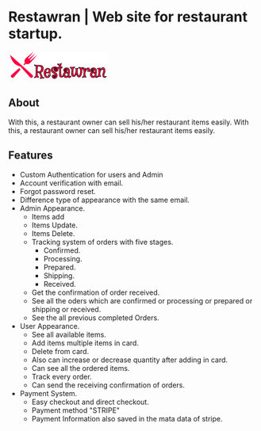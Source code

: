 # Restawran | Web site for restaurant startup. 
<img src="https://github.com/AhnabShahin/Restawran/blob/main/public/main/images/resturant.png" >

## About
With this, a restaurant owner can sell his/her restaurant items easily. With this, a restaurant owner can sell his/her restaurant items easily.   
## Features
* Custom  Authentication for users and Admin
* Account verification with email.
* Forgot password reset.
* Difference type of appearance with the same email.
* Admin Appearance. 
    * Items add
    * Items Update.
    * Items Delete.
    * Tracking system of orders with five stages. 
        * Confirmed.
        * Processing.
        * Prepared.
        * Shipping.
        * Received.
    * Get the confirmation of order received.
    * See all the oders which are confirmed or processing or prepared or shipping or received.
    * See the all previous completed Orders.
* User Appearance.
    * See all available items.
    * Add items multiple items in card.
    * Delete from card.
    * Also can increase or decrease quantity after adding in card.
    * Can see all the ordered items.
    * Track every order.
    * Can send the receiving confirmation of orders.
 * Payment System.
    * Easy checkout and direct checkout.
    * Payment method "STRIPE"
    * Payment Information also saved in the mata data of stripe.
